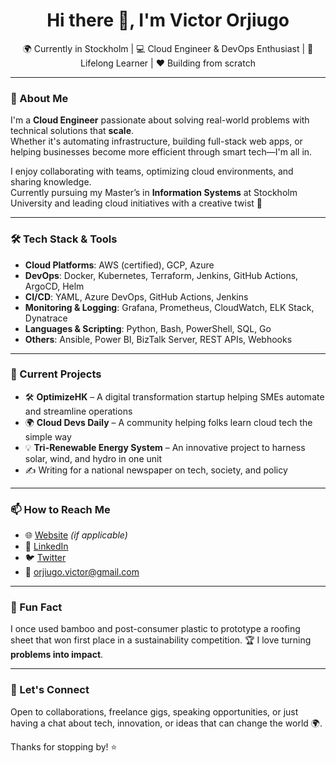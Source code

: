 <h1 align="center">Hi there 👋, I'm Victor Orjiugo</h1>

<p align="center">
  🌍 Currently in Stockholm | 💻 Cloud Engineer & DevOps Enthusiast | 🌱 Lifelong Learner | ❤️ Building from scratch
</p>

---

### 🧠 About Me

I'm a **Cloud Engineer** passionate about solving real-world problems with technical solutions that **scale**.  
Whether it's automating infrastructure, building full-stack web apps, or helping businesses become more efficient through smart tech—I'm all in.

I enjoy collaborating with teams, optimizing cloud environments, and sharing knowledge.  
Currently pursuing my Master’s in **Information Systems** at Stockholm University and leading cloud initiatives with a creative twist 🚀

---

### 🛠 Tech Stack & Tools

- **Cloud Platforms**: AWS (certified), GCP, Azure  
- **DevOps**: Docker, Kubernetes, Terraform, Jenkins, GitHub Actions, ArgoCD, Helm  
- **CI/CD**: YAML, Azure DevOps, GitHub Actions, Jenkins  
- **Monitoring & Logging**: Grafana, Prometheus, CloudWatch, ELK Stack, Dynatrace  
- **Languages & Scripting**: Python, Bash, PowerShell, SQL, Go  
- **Others**: Ansible, Power BI, BizTalk Server, REST APIs, Webhooks

---

### 🚀 Current Projects

- 🛠 **OptimizeHK** – A digital transformation startup helping SMEs automate and streamline operations  
- 🌍 **Cloud Devs Daily** – A community helping folks learn cloud tech the simple way  
- 💡 **Tri-Renewable Energy System** – An innovative project to harness solar, wind, and hydro in one unit  
- ✍️ Writing for a national newspaper on tech, society, and policy

---

### 📫 How to Reach Me

- 🌐 [Website](https://yourwebsite.com) *(if applicable)*
- 💼 [LinkedIn](https://linkedin.com/in/theorjiugovictor)
- 🐦 [Twitter](https://twitter.com/theorjiugovictor)
- 📧 orjiugo.victor@gmail.com

---

### 💬 Fun Fact

I once used bamboo and post-consumer plastic to prototype a roofing sheet that won first place in a sustainability competition. 🏆 I love turning **problems into impact**.

---

### 🤝 Let's Connect

Open to collaborations, freelance gigs, speaking opportunities, or just having a chat about tech, innovation, or ideas that can change the world 🌍.

Thanks for stopping by! ⭐
